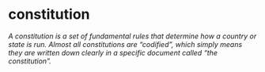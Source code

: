 # constitution
_A constitution is a set of fundamental rules that determine how a country or state is run. Almost all constitutions are “codified”, which simply means they are written down clearly in a specific document called “the constitution”._
